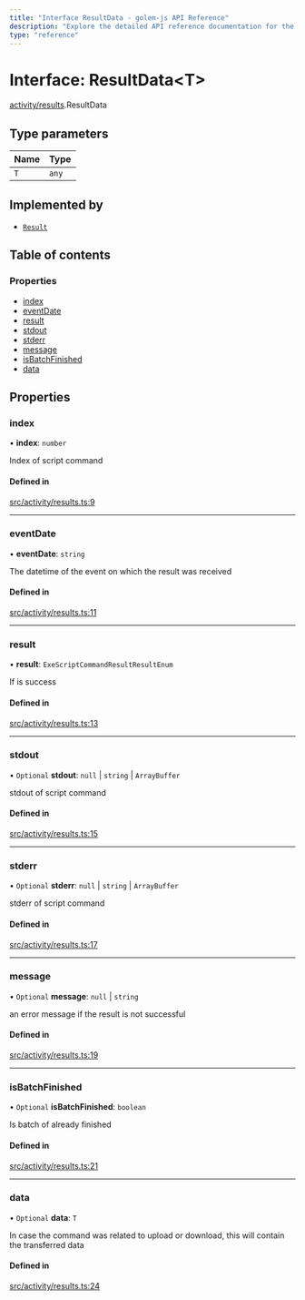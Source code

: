```yaml
---
title: "Interface ResultData - golem-js API Reference"
description: "Explore the detailed API reference documentation for the Interface ResultData within the golem-js SDK for the Golem Network."
type: "reference"
---
```

# Interface: ResultData<T\>

[activity/results](../modules/activity_results).ResultData

## Type parameters

| Name | Type |
| :------ | :------ |
| `T` | `any` |

## Implemented by

- [`Result`](../classes/activity_results.Result)

## Table of contents

### Properties

- [index](activity_results.ResultData#index)
- [eventDate](activity_results.ResultData#eventdate)
- [result](activity_results.ResultData#result)
- [stdout](activity_results.ResultData#stdout)
- [stderr](activity_results.ResultData#stderr)
- [message](activity_results.ResultData#message)
- [isBatchFinished](activity_results.ResultData#isbatchfinished)
- [data](activity_results.ResultData#data)

## Properties

### index

• **index**: `number`

Index of script command

#### Defined in

[src/activity/results.ts:9](https://github.com/golemfactory/golem-js/blob/e10a928/src/activity/results.ts#L9)

___

### eventDate

• **eventDate**: `string`

The datetime of the event on which the result was received

#### Defined in

[src/activity/results.ts:11](https://github.com/golemfactory/golem-js/blob/e10a928/src/activity/results.ts#L11)

___

### result

• **result**: `ExeScriptCommandResultResultEnum`

If is success

#### Defined in

[src/activity/results.ts:13](https://github.com/golemfactory/golem-js/blob/e10a928/src/activity/results.ts#L13)

___

### stdout

• `Optional` **stdout**: ``null`` \| `string` \| `ArrayBuffer`

stdout of script command

#### Defined in

[src/activity/results.ts:15](https://github.com/golemfactory/golem-js/blob/e10a928/src/activity/results.ts#L15)

___

### stderr

• `Optional` **stderr**: ``null`` \| `string` \| `ArrayBuffer`

stderr of script command

#### Defined in

[src/activity/results.ts:17](https://github.com/golemfactory/golem-js/blob/e10a928/src/activity/results.ts#L17)

___

### message

• `Optional` **message**: ``null`` \| `string`

an error message if the result is not successful

#### Defined in

[src/activity/results.ts:19](https://github.com/golemfactory/golem-js/blob/e10a928/src/activity/results.ts#L19)

___

### isBatchFinished

• `Optional` **isBatchFinished**: `boolean`

Is batch of already finished

#### Defined in

[src/activity/results.ts:21](https://github.com/golemfactory/golem-js/blob/e10a928/src/activity/results.ts#L21)

___

### data

• `Optional` **data**: `T`

In case the command was related to upload or download, this will contain the transferred data

#### Defined in

[src/activity/results.ts:24](https://github.com/golemfactory/golem-js/blob/e10a928/src/activity/results.ts#L24)
